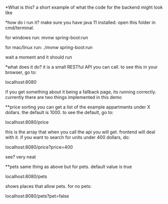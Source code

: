 *What is this?
a short example of what the code for the backend might look like

*how do i run it?
make sure you have java 11 installed. open this folder in cmd/terminal.

for windows run:
mvnw spring-boot:run

for mac/linux run:
./mvnw spring-boot:run

wait a moment and it should run

*what does it do?
it is a small RESTful API you can call. to see this in your browser, go to:

localhost:8080

if you get something about it being a fallback page, its running correctly. currently there are two things implemented in this demo

**price sorting
you can get a list of the example appartments under X dollars. the default is 1000. to see the default, go to:

localhost:8080/price

this is the array that when you call the api you will get. frontend will deal with it. if you want to search for units under 400 dollars, do:

localhost:8080/price?price=400

see? very neat

**pets
same thing as above but for pets. default value is true

localhost:8080/pets

shows places that allow pets. for no pets:

localhost:8080/pets?pet=false